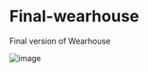 # Final-wearhouse
Final version of Wearhouse

![image](https://user-images.githubusercontent.com/81351757/148491502-d7da9d9e-e8e7-4d52-a8b7-1dfdb98599e2.png)

